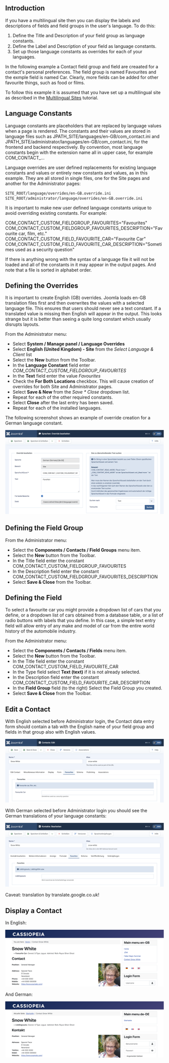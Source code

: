 <!-- Filename: J3.x:Adding_custom_fields/Multilingual_Sites / Display title: Multilingual Sites -->

## Introduction

If you have a multilingual site then you can display the labels and
descriptions of fields and field groups in the user's language. To do this:

1.  Define the Title and Description of your field group as language constants.
2.  Define the Label and Description of your field as language constants.
3.  Set up those language constants as overrides for each of your languages.

In the following example a Contact field group and field are creaated for a
contact's personal preferences. The field group is named Favourites and  the
exmple field is named Car. Clearly, more fields can be added for other
favourite things, such as food or films.

To follow this example it is assumed that you have set up a multilingual site
as described in the [Multilingual Sites](jdocmanual?article=user/languages/setup-a-multilingual-site "Multlingual Sites")
tutorial.

## Language Constants

Language constants are placeholders that are replaced by language values when
a page is rendered. The constants and their values are stored in language
files such as JPATH_SITE/languages/en-GB/com_contact.ini and
JPATH_SITE/administrator/languages/en-GB/com_contact.ini, for the frontend and
backend respectively. By convention, most language constants begin with the
extension name all in upper case, for example COM_CONTACT_...

Language overrides are user defined replacements for existing language
constants and values or entirely new constants and values, as in this example.
They are all stored in single files, one for the Site pages and another for the
Administrator pages:
```
SITE_ROOT/language/overrides/en-GB.override.ini
SITE_ROOT/administrator/language/overrides/en-GB.override.ini
```
It is important to make new user defined language constants unique to avoid
overriding existing constants. For example:

COM_CONTACT_CUSTOM_FIELDGROUP_FAVOURITES="Favourites"
COM_CONTACT_CUSTOM_FIELDGROUP_FAVOURITES_DESCRIPTION="Favourite car, film, etc."
COM_CONTACT_CUSTOM_FIELD_FAVOURITE_CAR="Favourite Car"
COM_CONTACT_CUSTOM_FIELD_FAVOURITE_CAR_DESCRIPTION="Sometimes used as a security question"

If there is anything wrong with the syntax of a language file it will not
be loaded and all of the constants in it may appear in the output pages. And
note that a file is sorted in alphabet order.

## Defining the Overrides

It is important to create English (GB) overrides. Joomla loads en-GB translation
files first and then overwrites the values with a selected language file. This
ensures that users should never see a text constant. If a translated value is
missing then English will appear in the output. This looks strange but it is
better than seeing a quite long constant which usually disrupts layouts.

From the Administrator menu:

* Select **System / Manage panel / Language Overrides**
* Select **English (United Kingdom) - Site** from the *Select Language & Client* list
* Select the **New** button from the Toolbar.
* In the **Language Constant** field enter *COM_CONTACT_CUSTOM_FIELDGROUP_FAVOURITES*
* In the **Text** field enter the value *Favourites*
* Check the **For Both Locations** checkbox. This will cause creation of
overrides for both Site and Administrator pages.
* Select **Save & New** from the *Save * Close* dropdown list.
* Repeat for each of the other required constants.
* Select **Close** after the last entry has been saved.
* Repeat for each of the installed languages.

The following screenshot shows an example of override creation for a German
language constant.

![Override creation in German](../../../images/en/fields/fields-overrides-creation-de.png "Override creation in German")

## Defining the Field Group

From the Administrator menu:

* Select the **Components / Contacts / Field Groups** menu item.
* Select the **New** button from the Toolbar.
* In the Title field enter the constant COM_CONTACT_CUSTOM_FIELDGROUP_FAVOURITES
* In the Description field enter the constant COM_CONTACT_CUSTOM_FIELDGROUP_FAVOURITES_DESCRIPTION
* Select **Save & Close** from the Toolbar.

## Defining the Field

To select a favourite car you might provide a dropdown list of cars that you
define, or a dropdown list of cars obtained from a database table, or a list
of radio buttons with labels that you define. In this case, a simple text
entry field will allow entry of any make and model of car from the entire
world history of the automobile industry.

From the Administrator menu:

* Select the **Components / Contacts / Fields** menu item.
* Select the **New** button from the Toolbar.
* In the Title field enter the constant COM_CONTACT_CUSTOM_FIELD_FAVOURITE_CAR
* In the Type field select **Text (text)** if it is not already selected.
* In the Description field enter the constant COM_CONTACT_CUSTOM_FIELD_FAVOURITE_CAR_DESCRIPTION
* In the **Field Group** field (to the right) Select the Field Group you created.
* Select **Save & Close** from the Toolbar.

## Edit a Contact

With English selected before Administrator login, the Contact data entry
form should contain a tab with the English name of your field group and
fields in that group also with English values.

![Data entry in English](../../../images/en/fields/fields-overrides-entry.png "Data entry in English")

With German selected before Administrator login you should see the German
translations of your language constants:

![Data entry in German](../../../images/en/fields/fields-overrides-entry-de.png "Data entry in German")

Caveat: translation by translate.google.co.uk!

## Display a Contact

In English:

![Data display in English](../../../images/en/fields/fields-overrides-display.png "Data display in English")

And German:

![Data display in German](../../../images/en/fields/fields-overrides-display-de.png "Data display in German")

